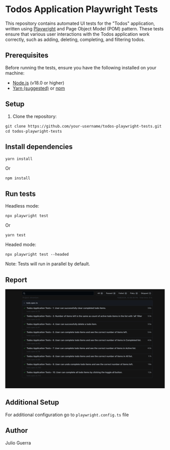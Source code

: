 # Todos Application Playwright Tests

This repository contains automated UI tests for the "Todos" application, written using [Playwright](https://playwright.dev/) and Page Object Model (POM) pattern.
These tests ensure that various user interactions with the Todos application work correctly, such as adding, deleting, completing, and filtering todos.

## Prerequisites

Before running the tests, ensure you have the following installed on your machine:

- [Node.js](https://nodejs.org/en/download/) (v18.0 or higher)
- [Yarn (suggested)](https://classic.yarnpkg.com/lang/en/docs/install/) or [npm](https://docs.npmjs.com/downloading-and-installing-node-js-and-npm)

## Setup

1. Clone the repository:

```
git clone https://github.com/your-username/todos-playwright-tests.git
cd todos-playwright-tests
```

## Install dependencies

```
yarn install
```

Or

```
npm install
```

## Run tests

Headless mode:

```
npx playwright test
```

Or

```
yarn test
```

Headed mode:

```
npx playwright test --headed
```

Note: Tests will run in parallel by default.

## Report

![Last Run Report](<CleanShot 2024-10-08 at 12.41.46@2x.png>)

## Additional Setup

For additional configuration go to `playwright.config.ts` file

## Author

Julio Guerra
